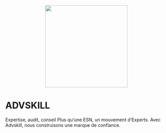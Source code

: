 <center>
    <img src="https://advskill.com/images/advskill-logo.png" width="256" />
</center>

# ADVSKILL

Expertise, audit, conseil
Plus qu’une ESN, un mouvement d’Experts.
Avec Advskill, nous construisons une marque de confiance.
